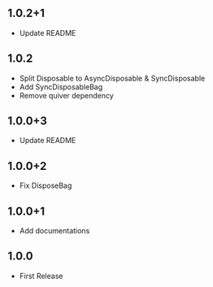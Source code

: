 ## 1.0.2+1

- Update README

## 1.0.2

- Split Disposable to AsyncDisposable & SyncDisposable
- Add SyncDisposableBag
- Remove quiver dependency

## 1.0.0+3

- Update README

## 1.0.0+2

- Fix DisposeBag

## 1.0.0+1

- Add documentations

## 1.0.0

- First Release
